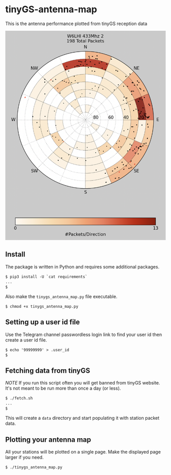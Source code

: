 # tinyGS-antenna-map
This is the antenna performance plotted from tinyGS reception data 

![W6LHI 433Mhhz 2](/doc/images/W6LHI_433Mhz_2.png?raw=true "W6LHI 433Mhhz 2")

## Install

The package is written in Python and requires some additional packages.
```
$ pip3 install -U `cat requirements`
...
$
```

Also make the `tinygs_antenna_map.py` file executable.
```
$ chmod +x tinygs_antenna_map.py
```

## Setting up a user id file

Use the Telegram channel passwordless login link to find your user id then create a user id file.
```
$ echo '99999999' > .user_id
$
```

## Fetching data from tinyGS

*NOTE* If you run this script often you will get banned from tinyGS website. It's not meant to be run more than once a day (or less).
```
$ ./fetch.sh
...
$
```
This will create a `data` directory and start populating it with station packet data.

## Plotting your antenna map
All your stations will be plotted on a single page. Make the displayed page larger if you need.
```
$ ./tinygs_antenna_map.py
```

